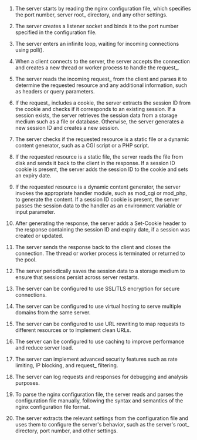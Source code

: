 1. The server starts by reading the nginx configuration file, which specifies 
the port number, server root_ directory, and any other settings.

2. The server creates a listener socket and binds it to the port number 
specified in the configuration file.

3. The server enters an infinite loop, waiting for incoming connections using 
poll().

4. When a client connects to the server, the server accepts the connection and 
creates a new thread or worker process to handle the request_.

5. The server reads the incoming request_ from the client and parses it to 
determine the requested resource and any additional information, such as headers or query parameters.

6. If the request_ includes a cookie, the server extracts the session ID from 
the cookie and checks if it corresponds to an existing session. If a session exists, the server retrieves the session data from a storage medium such as a file or database. Otherwise, the server generates a new session ID and creates a new session.

7. The server checks if the requested resource is a static file or a dynamic 
content generator, such as a CGI script or a PHP script.

8. If the requested resource is a static file, the server reads the file from 
disk and sends it back to the client in the response. If a session ID cookie is present, the server adds the session ID to the cookie and sets an expiry date.

9. If the requested resource is a dynamic content generator, the server 
invokes the appropriate handler module, such as mod_cgi or mod_php, to generate the content. If a session ID cookie is present, the server passes the session data to the handler as an environment variable or input parameter.

10. After generating the response, the server adds a Set-Cookie header to the 
response containing the session ID and expiry date, if a session was created or updated.

11. The server sends the response back to the client and closes the connection. 
The thread or worker process is terminated or returned to the pool.

12. The server periodically saves the session data to a storage medium to 
ensure that sessions persist across server restarts.

13. The server can be configured to use SSL/TLS encryption for secure 
    connections.

14. The server can be configured to use virtual hosting to serve multiple 
domains from the same server.

15. The server can be configured to use URL rewriting to map requests to 
different resources or to implement clean URLs.

16. The server can be configured to use caching to improve performance and 
reduce server load.

17. The server can implement advanced security features such as rate limiting, 
IP blocking, and request_ filtering.

18. The server can log requests and responses for debugging and analysis 
    purposes.

19. To parse the nginx configuration file, the server reads and parses the 
configuration file manually, following the syntax and semantics of the nginx configuration file format.

20. The server extracts the relevant settings from the configuration file and 
uses them to configure the server's behavior, such as the server's root_ directory, port number, and other settings.